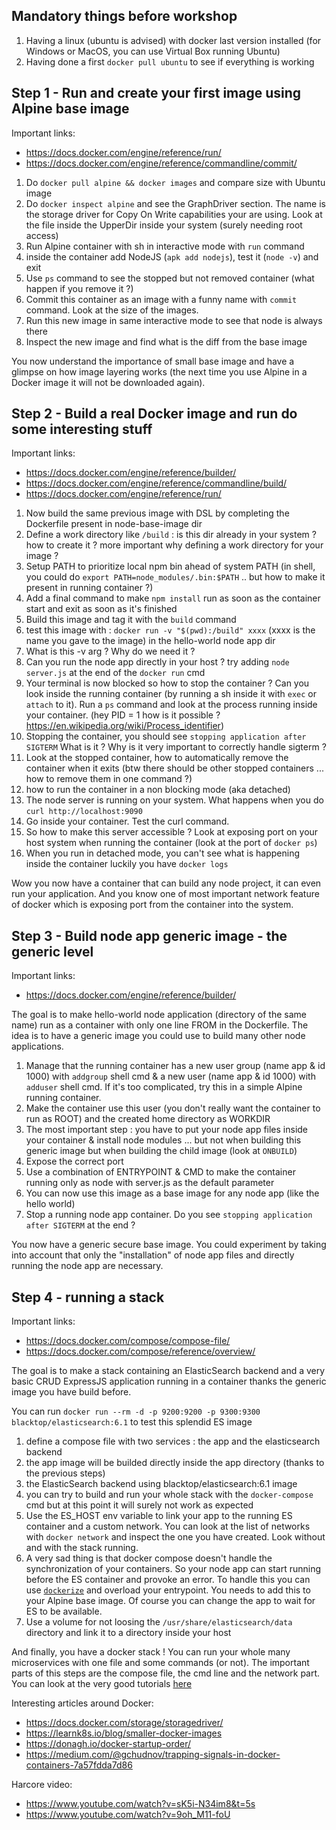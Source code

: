 ## Mandatory things before workshop

1. Having a linux (ubuntu is advised) with docker last version installed (for Windows or MacOS, you can use Virtual Box running Ubuntu)
2. Having done a first `docker pull ubuntu` to see if everything is working

## Step 1 - Run and create your first image using Alpine base image

Important links:
- https://docs.docker.com/engine/reference/run/
- https://docs.docker.com/engine/reference/commandline/commit/

1. Do `docker pull alpine && docker images` and compare size with Ubuntu image
2. Do `docker inspect alpine` and see the GraphDriver section. The name is the storage driver for Copy On Write capabilities your are using. Look at the file inside the UpperDir inside your system (surely needing root access)
3. Run Alpine container with sh in interactive mode with `run` command
4. inside the container add NodeJS (`apk add nodejs`), test it (`node -v`) and exit
5. Use `ps` command to see the stopped but not removed container (what happen if you remove it ?)
6. Commit this container as an image with a funny name with `commit` command. Look at the size of the images.
7. Run this new image in same interactive mode to see that node is always there
8. Inspect the new image and find what is the diff from the base image

You now understand the importance of small base image and have a glimpse on how image layering works (the next time you use Alpine in a Docker image it will not be downloaded again).

## Step 2 - Build a real Docker image and run do some interesting stuff

Important links:
- https://docs.docker.com/engine/reference/builder/
- https://docs.docker.com/engine/reference/commandline/build/
- https://docs.docker.com/engine/reference/run/


1. Now build the same previous image with DSL by completing the Dockerfile present in node-base-image dir 
2. Define a work directory like `/build` : is this dir already in your system ? how to create it ? more important why defining a work directory for your image ?
3. Setup PATH to prioritize local npm bin ahead of system PATH (in shell, you could do `export PATH=node_modules/.bin:$PATH` .. but how to make it present in running container ?)
4. Add a final command to make `npm install` run as soon as the container start and exit as soon as it's finished
5. Build this image and tag it with the `build` command
6. test this image with : `docker run -v "$(pwd):/build" xxxx` (xxxx is the name you gave to the image) in the hello-world node app dir
7. What is this -v arg ? Why do we need it ?
8. Can you run the node app directly in your host ? try adding `node server.js` at the end of the `docker run` cmd
9. Your terminal is now blocked so how to stop the container ? Can you look inside the running container (by running a sh inside it with `exec` or `attach` to it). Run a `ps` command and look at the process running inside your container. (hey PID = 1 how is it possible ? https://en.wikipedia.org/wiki/Process_identifier)
10. Stopping the container, you should see `stopping application after SIGTERM` What is it ? Why is it very important to correctly handle sigterm ?
11. Look at the stopped container, how to automatically remove the container when it exits (btw there should be other stopped containers ... how to remove them in one command ?)
12. how to run the container in a non blocking mode (aka detached)
13. The node server is running on your system. What happens when you do `curl http://localhost:9090`
14. Go inside your container. Test the curl command. 
15. So how to make this server accessible ? Look at exposing port on your host system when running the container (look at the port of `docker ps`)
16. When you run in detached mode, you can't see what is happening inside the container luckily you have `docker logs`

Wow you now have a container that can build any node project, it can even run your application. And you know one of most important network feature of docker which is exposing port from the container into the system.

## Step 3 - Build node app generic image - the generic level

Important links:
- https://docs.docker.com/engine/reference/builder/

The goal is to make hello-world node application (directory of the same name) run as a container with only one line FROM in the Dockerfile. The idea is to have a generic image you could use to build many other node applications.

1. Manage that the running container has a new user group (name app & id 1000) with `addgroup` shell cmd & a new user (name app & id 1000)  with `adduser` shell cmd. If it's too complicated, try this in a simple Alpine running container.
2. Make the container use this user (you don't really want the container to run as ROOT) and the created home directory as WORKDIR
3. The most important step : you have to put your node app files inside your container & install node modules ... but not when building this generic image but when building the child image (look at `ONBUILD`)
4. Expose the correct port
5. Use a combination of ENTRYPOINT & CMD to make the container running only as node with server.js as the default parameter 
6. You can now use this image as a base image for any node app (like the hello world)
7. Stop a running node app container. Do you see `stopping application after SIGTERM` at the end ?

You now have a generic secure base image. You could experiment by taking into account that only the "installation" of node app files and directly running the node app are necessary.

## Step 4 - running a stack

Important links:
- https://docs.docker.com/compose/compose-file/
- https://docs.docker.com/compose/reference/overview/

The goal is to make a stack containing an ElasticSearch backend and a very basic CRUD ExpressJS application running in a container thanks the generic image you have build before.

You can run `docker run --rm -d -p 9200:9200 -p 9300:9300 blacktop/elasticsearch:6.1` to test this splendid ES image

1. define a compose file with two services : the app and the elasticsearch backend
2. the app image will be builded directly inside the app directory (thanks to the previous steps)
3. the ElasticSearch backend using blacktop/elasticsearch:6.1 image
4. you can try to build and run your whole stack with the `docker-compose` cmd but at this point it will surely not work as expected
5. Use the ES_HOST env variable to link your app to the running ES container and a custom network. You can look at the list of networks with `docker network` and inspect the one you have created. Look without and with the stack running.
6. A very sad thing is that docker compose doesn't handle the synchronization of your containers. So your node app can start running before the ES container and provoke an error. To handle this you can use [`dockerize`](https://github.com/jwilder/dockerize) and overload your entrypoint. You needs to add this to your Alpine base image. Of course you can change the app to wait for ES to be available.
7. Use a volume for not loosing the `/usr/share/elasticsearch/data` directory and link it to a directory inside your host

And finally, you have a docker stack ! You can run your whole many microservices with one file and some commands (or not).
The important parts of this steps are the compose file, the cmd line and the network part. You can look at the very good tutorials [here](https://docs.docker.com/network/#docker-ee-networking-features)


Interesting articles around Docker:
- https://docs.docker.com/storage/storagedriver/
- https://learnk8s.io/blog/smaller-docker-images
- https://donagh.io/docker-startup-order/
- https://medium.com/@gchudnov/trapping-signals-in-docker-containers-7a57fdda7d86

Harcore video:
- https://www.youtube.com/watch?v=sK5i-N34im8&t=5s
- https://www.youtube.com/watch?v=9oh_M11-foU



